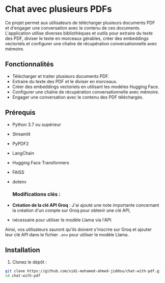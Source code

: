# Chat avec plusieurs PDFs

Ce projet permet aux utilisateurs de télécharger plusieurs documents PDF et d'engager une conversation avec le contenu de ces documents. 
L'application utilise diverses bibliothèques et outils pour extraire du texte des PDF, diviser le texte en morceaux gérables, 
créer des embeddings vectoriels et configurer une chaîne de récupération conversationnelle avec mémoire.

## Fonctionnalités

- Télécharger et traiter plusieurs documents PDF.
- Extraire du texte des PDF et le diviser en morceaux.
- Créer des embeddings vectoriels en utilisant les modèles Hugging Face.
- Configurer une chaîne de récupération conversationnelle avec mémoire.
- Engager une conversation avec le contenu des PDF téléchargés.


## Prérequis

- Python 3.7 ou supérieur
- Streamlit
- PyPDF2
- LangChain
- Hugging Face Transformers
- FAISS
- dotenv

  ### Modifications clés :
- **Création de la clé API Groq** : J'ai ajouté une note importante concernant la création d'un compte sur Groq pour obtenir une clé API,
- nécessaire pour utiliser le modèle Llama via l'API.
  
Ainsi, vos utilisateurs sauront qu'ils doivent s'inscrire sur Groq et ajouter leur clé API dans le fichier `.env` pour utiliser le modèle Llama.

## Installation

1. Clonez le dépôt :

```bash
git clone https://github.com/sidi-mohamed-ahmed-jiddou/chat-with-pdf.git
cd chat-with-pdf

